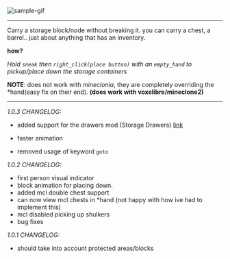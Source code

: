 ![sample-gif](./repo-assets/crunchy.gif)

____
Carry a storage block/node without breaking it.
you can carry a chest, a barrel.. just about anything that has an inventory.

**how?**

_Hold `sneak` then `right_click(place button)` with an `empty_hand` to pickup/place down the storage containers_

**NOTE**: does not work with *mineclonia*, they are completely overriding the *hand(easy fix on their end). **(does work with voxelibre/mineclone2)**

____
_1.0.3 CHANGELOG:_

- added support for the drawers mod (Storage Drawers) [link](https://content.minetest.net/packages/LNJ/drawers/)
- faster animation

- removed usage of keyword `goto`

_1.0.2 CHANGELOG:_

- first person visual indicator
- block animation for placing down.
- added mcl double chest support
- can now view mcl chests in *hand (not happy with how ive had to implement this)
- mcl disabled picking up shulkers
- bug fixes

_1.0.1 CHANGELOG:_

- should take into account protected areas/blocks
